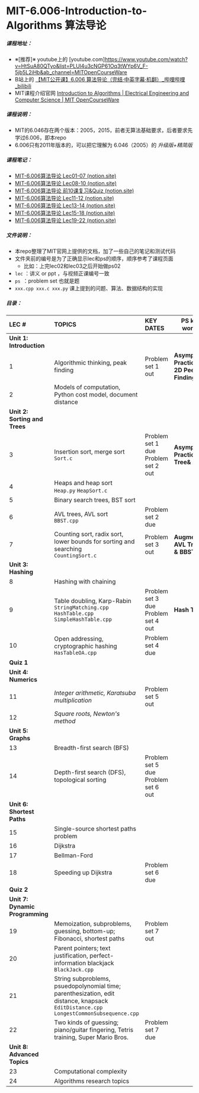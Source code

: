 # MIT-6.006-Introduction-to-Algorithms 算法导论
##### 课程地址：

- ※[推荐]※ youtube上的 [youtube.com]https://www.youtube.com/watch?v=HtSuA80QTyo&list=PLUl4u3cNGP61Oq3tWYp6V_F-5jb5L2iHb&ab_channel=MITOpenCourseWare
- B站上的 [【MIT公开课】6.006 算法导论（完结·中英字幕·机翻）_哔哩哔哩_bilibili](https://www.bilibili.com/video/av84549127?spm_id_from=333.788.b_636f6d6d656e74.7)
- MIT课程介绍官网 [Introduction to Algorithms | Electrical Engineering and Computer Science | MIT OpenCourseWare](https://ocw.mit.edu/courses/electrical-engineering-and-computer-science/6-006-introduction-to-algorithms-fall-2011/)

##### 课程说明：

- MIT的6.046存在两个版本：2005，2015，前者无算法基础要求，后者要求先学过6.006，即本repo 
- 6.006只有2011年版本的，可以把它理解为 6.046（2005）的 *升级版+精简版* 

##### 课程笔记：

- [MIT-6.006算法导论 Lec01-07 (notion.site)](https://chambray-launch-d34.notion.site/MIT-6-006-Lec01-07-7ba56159116541959f1a0eecf5e4eae2)
- [MIT-6.006算法导论 Lec08-10 (notion.site)](https://chambray-launch-d34.notion.site/MIT-6-006-Lec08-10-e198039d11c54555a10c445eed67a5df)
- [MIT-6.006算法导论 前10课复习&Quiz (notion.site)](https://chambray-launch-d34.notion.site/MIT-6-006-10-Quiz-5224efe97a08402798fd680aede56e6d)
- [MIT-6.006算法导论 Lec11-12 (notion.site)](https://chambray-launch-d34.notion.site/MIT-6-006-Lec11-14-f50c22799d9a42d08fc9fc2fa3e7544f)
- [MIT-6.006算法导论 Lec13-14 (notion.site)](https://chambray-launch-d34.notion.site/MIT-6-006-Lec13-14-768f3e104ad54cf4b2c92226b090d8e6)
- [MIT-6.006算法导论 Lec15-18 (notion.site)](https://chambray-launch-d34.notion.site/MIT-6-006-Lec15-18-ed2f03404ced4bb7b1411b2330f165fd#8b3341b852594b65a928c82d15849865)
- [MIT-6.006算法导论 Lec19-22 (notion.site)](https://chambray-launch-d34.notion.site/MIT-6-006-Lec19-22-a36192eb8e2c461dbe534a7b1875b136)

##### 文件说明：

- 本repo整理了MIT官网上提供的文档，加了一些自己的笔记和测试代码
- 文件夹前的编号是为了正确显示lec和ps的顺序，顺序参考了课程页面
  - 比如：上完lec02和lec03之后开始做ps02
- `lec` ：讲义 or ppt ，与视频正课编号一致
- `ps `：problem set 也就是题
- `xxx.cpp xxx.c xxx.py` 课上提到的问题、算法、数据结构的实现



##### 目录：

| LEC #                           | TOPICS                                                       | KEY DATES                                 | PS key words                              |
| :------------------------------ | :----------------------------------------------------------- | :---------------------------------------- | ----------------------------------------- |
| **Unit 1: Introduction**        |                                                              |                                           |                                           |
| 1                               | Algorithmic thinking, peak finding                           | Problem set 1 out                         | **Asymptotic Practice & 2D Peek-Finding** |
| 2                               | Models of computation, Python cost model, document distance  |                                           |                                           |
| **Unit 2: Sorting and Trees**   |                                                              |                                           |                                           |
| 3                               | Insertion sort, merge sort<br />`Sort.c`                     | Problem set 1 due <br />Problem set 2 out | **Asymptotic Practice of Tree& Heap**     |
| 4                               | Heaps and heap sort<br />`Heap.py` `HeapSort.c`              |                                           |                                           |
| 5                               | Binary search trees, BST sort                                |                                           |                                           |
| 6                               | AVL trees, AVL sort<br />`BBST.cpp`                          | Problem set 2 due                         |                                           |
| 7                               | Counting sort, radix sort, lower bounds for sorting and searching<br />`CountingSort.c` | Problem set 3 out                         | **Augmented AVL Trees** **&** **BBST**    |
| **Unit 3: Hashing**             |                                                              |                                           |                                           |
| 8                               | Hashing with chaining                                        |                                           |                                           |
| 9                               | Table doubling, Karp-Rabin<br />`StringMatching.cpp`<br />`HashTable.cpp` `SimpleHashTable.cpp` | Problem set 3 due <br />Problem set 4 out | **Hash Table**                            |
| 10                              | Open addressing, cryptographic hashing<br />`HasTableOA.cpp` | Problem set 4 due                         |                                           |
| **Quiz 1**                      |                                                              |                                           |                                           |
| **Unit 4: Numerics**            |                                                              |                                           |                                           |
| 11                              | *Integer arithmetic, Karatsuba multiplication*               | Problem set 5 out                         |                                           |
| 12                              | *Square roots, Newton's method*                              |                                           |                                           |
| **Unit 5: Graphs**              |                                                              |                                           |                                           |
| 13                              | Breadth-first search (BFS)                                   |                                           |                                           |
| 14                              | Depth-first search (DFS), topological sorting                | Problem set 5 due <br />Problem set 6 out |                                           |
| **Unit 6: Shortest Paths**      |                                                              |                                           |                                           |
| 15                              | Single-source shortest paths problem                         |                                           |                                           |
| 16                              | Dijkstra                                                     |                                           |                                           |
| 17                              | Bellman-Ford                                                 |                                           |                                           |
| 18                              | Speeding up Dijkstra                                         | Problem set 6 due                         |                                           |
| **Quiz 2**                      |                                                              |                                           |                                           |
| **Unit 7: Dynamic Programming** |                                                              |                                           |                                           |
| 19                              | Memoization, subproblems, guessing, bottom-up; Fibonacci, shortest paths | Problem set 7 out                         |                                           |
| 20                              | Parent pointers; text justification, perfect-information blackjack<br />`BlackJack.cpp` |                                           |                                           |
| 21                              | String subproblems, psuedopolynomial time; parenthesization, edit distance, knapsack<br />`EditDistance.cpp`<br />`LongestCommonSubsequence.cpp` |                                           |                                           |
| 22                              | Two kinds of guessing; piano/guitar fingering, Tetris training, Super Mario Bros. | Problem set 7 due                         |                                           |
| **Unit 8: Advanced Topics**     |                                                              |                                           |                                           |
| 23                              | Computational complexity                                     |                                           |                                           |
| 24                              | Algorithms research topics                                   |                                           |                                           |

